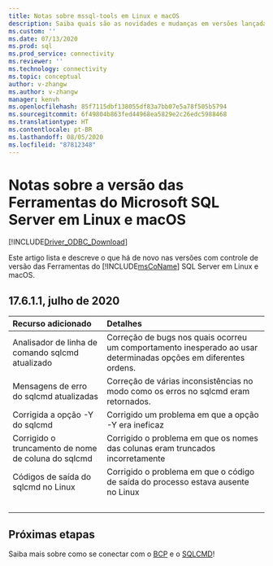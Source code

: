 ```yaml
---
title: Notas sobre mssql-tools em Linux e macOS
description: Saiba quais são as novidades e mudanças em versões lançadas das Ferramentas do Microsoft SQL Server.
ms.custom: ''
ms.date: 07/13/2020
ms.prod: sql
ms.prod_service: connectivity
ms.reviewer: ''
ms.technology: connectivity
ms.topic: conceptual
author: v-zhangw
ms.author: v-zhangw
manager: kenvh
ms.openlocfilehash: 85f7115dbf138055df83a7bb07e5a78f505b5794
ms.sourcegitcommit: 6f49804b863fed44968ea5829e2c26edc5988468
ms.translationtype: HT
ms.contentlocale: pt-BR
ms.lasthandoff: 08/05/2020
ms.locfileid: "87812348"
---
```

# <a name="release-notes-for-the-microsoft-sql-server-tools-on-linux-and-macos"></a>Notas sobre a versão das Ferramentas do Microsoft SQL Server em Linux e macOS

[!INCLUDE[Driver_ODBC_Download](../../../includes/driver_odbc_download.md)]

Este artigo lista e descreve o que há de novo nas versões com controle de versão das Ferramentas do [!INCLUDE[msCoName](../../../includes/msconame_md.md)] SQL Server em Linux e macOS.

## <a name="17611-july-2020"></a>17.6.1.1, julho de 2020

| Recurso adicionado | Detalhes |
| :------------ | :------ |
| Analisador de linha de comando sqlcmd atualizado | Correção de bugs nos quais ocorreu um comportamento inesperado ao usar determinadas opções em diferentes ordens. |
| Mensagens de erro do sqlcmd atualizadas | Correção de várias inconsistências no modo como os erros no sqlcmd eram retornados. |
| Corrigida a opção -Y do sqlcmd | Corrigido um problema em que a opção -Y era ineficaz |
| Corrigido o truncamento de nome de coluna do sqlcmd | Corrigido o problema em que os nomes das colunas eram truncados incorretamente |
| Códigos de saída do sqlcmd no Linux | Corrigido o problema em que o código de saída do processo estava ausente no Linux |
| &nbsp; | &nbsp; |

## <a name="next-steps"></a>Próximas etapas

Saiba mais sobre como se conectar com o [BCP](connecting-with-bcp.md) e o [SQLCMD](connecting-with-sqlcmd.md)!

